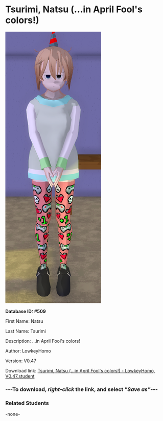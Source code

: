 # Tsurimi, Natsu (...in April Fool's colors!)

<img src="Files/Tsurimi, Natsu (...in April Fool's colors!).png" title="Tsurimi, Natsu (...in April Fool's colors!) - LowkeyHomo, V0.47">

**Database ID: #509**

First Name: Natsu

Last Name: Tsurimi

Description: ...in April Fool's colors!

Author: LowkeyHomo

Version: V0.47

Download link: <a href="https://raw.githubusercontent.com/Arbiter1223/Daigaku-Gurashi-Custom-Students/master/Students/Files/Tsurimi%2C%20Natsu%20(...in%20April%20Fool's%20colors!)%20-%20LowkeyHomo%2C%20V0.47.student">Tsurimi, Natsu (...in April Fool's colors!) - LowkeyHomo, V0.47.student</a>

### ---**To download, _right-click_ the link, and select _"Save as"_**---

### Related Students

-none-
